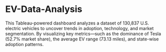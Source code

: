 # EV-Data-Analysis
This Tableau-powered dashboard analyzes a dataset of 130,837 U.S. electric vehicles to uncover trends in adoption, technology, and market segmentation. By visualizing key metrics—such as the dominance of Tesla (52.7% market share), the average EV range (73.13 miles), and state-wise adoption patterns.
